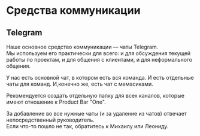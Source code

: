 # Средства коммуникации

## Telegram
Наше основное средство коммуникации — чаты Telegram.  
Мы используем его практически для всего: и для обсуждения текущей работы по проектам, и для общения с клиентами, и для неформального общения.

У нас есть основной чат, в котором есть вся команда. И есть отдельные чаты для команд. И,конечно же, есть чат с мемасиками.

Рекомендуется создать отдельную папку для всех каналов, которые имеют отношение к Product Bar "One".

За добавление во все нужные чаты (и за удаление из чатов) отвечает непосредственный руководитель.  
Если что-то пошло не так, обратитесь к Михаилу или Леониду.
